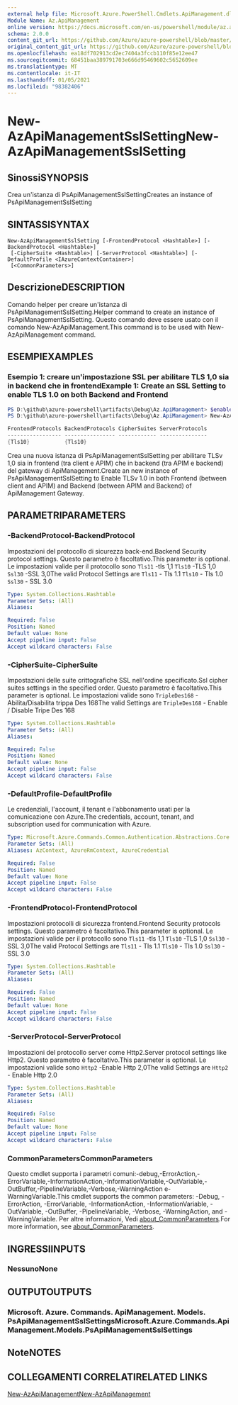 ```yaml
---
external help file: Microsoft.Azure.PowerShell.Cmdlets.ApiManagement.dll-Help.xml
Module Name: Az.ApiManagement
online version: https://docs.microsoft.com/en-us/powershell/module/az.apimanagement/new-azapimanagementsslsetting
schema: 2.0.0
content_git_url: https://github.com/Azure/azure-powershell/blob/master/src/ApiManagement/ApiManagement/help/New-AzApiManagementSslSetting.md
original_content_git_url: https://github.com/Azure/azure-powershell/blob/master/src/ApiManagement/ApiManagement/help/New-AzApiManagementSslSetting.md
ms.openlocfilehash: ea18df702913cd2ec7404a3fccb110f85e12ee47
ms.sourcegitcommit: 68451baa389791703e666d95469602c5652609ee
ms.translationtype: MT
ms.contentlocale: it-IT
ms.lasthandoff: 01/05/2021
ms.locfileid: "98382406"
---
```

# <span data-ttu-id="3b698-101">New-AzApiManagementSslSetting</span><span class="sxs-lookup"><span data-stu-id="3b698-101">New-AzApiManagementSslSetting</span></span>

## <span data-ttu-id="3b698-102">Sinossi</span><span class="sxs-lookup"><span data-stu-id="3b698-102">SYNOPSIS</span></span>
<span data-ttu-id="3b698-103">Crea un'istanza di PsApiManagementSslSetting</span><span class="sxs-lookup"><span data-stu-id="3b698-103">Creates an instance of PsApiManagementSslSetting</span></span>

## <span data-ttu-id="3b698-104">SINTASSI</span><span class="sxs-lookup"><span data-stu-id="3b698-104">SYNTAX</span></span>

```
New-AzApiManagementSslSetting [-FrontendProtocol <Hashtable>] [-BackendProtocol <Hashtable>]
 [-CipherSuite <Hashtable>] [-ServerProtocol <Hashtable>] [-DefaultProfile <IAzureContextContainer>]
 [<CommonParameters>]
```

## <span data-ttu-id="3b698-105">Descrizione</span><span class="sxs-lookup"><span data-stu-id="3b698-105">DESCRIPTION</span></span>
<span data-ttu-id="3b698-106">Comando helper per creare un'istanza di PsApiManagementSslSetting.</span><span class="sxs-lookup"><span data-stu-id="3b698-106">Helper command to create an instance of PsApiManagementSslSetting.</span></span>
<span data-ttu-id="3b698-107">Questo comando deve essere usato con il comando New-AzApiManagement.</span><span class="sxs-lookup"><span data-stu-id="3b698-107">This command is to be used with New-AzApiManagement command.</span></span>

## <span data-ttu-id="3b698-108">ESEMPI</span><span class="sxs-lookup"><span data-stu-id="3b698-108">EXAMPLES</span></span>

### <span data-ttu-id="3b698-109">Esempio 1: creare un'impostazione SSL per abilitare TLS 1,0 sia in backend che in frontend</span><span class="sxs-lookup"><span data-stu-id="3b698-109">Example 1: Create an SSL Setting to enable TLS 1.0 on both Backend and Frontend</span></span>
```powershell
PS D:\github\azure-powershell\artifacts\Debug\Az.ApiManagement> $enableTls=@{"Tls10" = "True"}
PS D:\github\azure-powershell\artifacts\Debug\Az.ApiManagement> New-AzApiManagementSslSetting -FrontendProtocol $enableTls -BackendProtocol $enableTls

FrontendProtocols BackendProtocols CipherSuites ServerProtocols
----------------- ---------------- ------------ ---------------
{Tls10}           {Tls10}
```

<span data-ttu-id="3b698-110">Crea una nuova istanza di PsApiManagementSslSetting per abilitare TLSv 1,0 sia in frontend (tra client e APIM) che in backend (tra APIM e backend) del gateway di ApiManagement.</span><span class="sxs-lookup"><span data-stu-id="3b698-110">Create an new instance of PsApiManagementSslSetting to Enable TLSv 1.0 in both Frontend (between client and APIM) and Backend (between APIM and Backend) of ApiManagement Gateway.</span></span>

## <span data-ttu-id="3b698-111">PARAMETRI</span><span class="sxs-lookup"><span data-stu-id="3b698-111">PARAMETERS</span></span>

### <span data-ttu-id="3b698-112">-BackendProtocol</span><span class="sxs-lookup"><span data-stu-id="3b698-112">-BackendProtocol</span></span>
<span data-ttu-id="3b698-113">Impostazioni del protocollo di sicurezza back-end.</span><span class="sxs-lookup"><span data-stu-id="3b698-113">Backend Security protocol settings.</span></span> <span data-ttu-id="3b698-114">Questo parametro è facoltativo.</span><span class="sxs-lookup"><span data-stu-id="3b698-114">This parameter is optional.</span></span>
<span data-ttu-id="3b698-115">Le impostazioni valide per il protocollo sono `Tls11` -tls 1,1 `Tls10` -TLS 1,0 `Ssl30` -SSL 3,0</span><span class="sxs-lookup"><span data-stu-id="3b698-115">The valid Protocol Settings are `Tls11` - Tls 1.1 `Tls10` - Tls 1.0 `Ssl30` - SSL 3.0</span></span>

```yaml
Type: System.Collections.Hashtable
Parameter Sets: (All)
Aliases:

Required: False
Position: Named
Default value: None
Accept pipeline input: False
Accept wildcard characters: False
```

### <span data-ttu-id="3b698-116">-CipherSuite</span><span class="sxs-lookup"><span data-stu-id="3b698-116">-CipherSuite</span></span>
<span data-ttu-id="3b698-117">Impostazioni delle suite crittografiche SSL nell'ordine specificato.</span><span class="sxs-lookup"><span data-stu-id="3b698-117">Ssl cipher suites settings in the specified order.</span></span> <span data-ttu-id="3b698-118">Questo parametro è facoltativo.</span><span class="sxs-lookup"><span data-stu-id="3b698-118">This parameter is optional.</span></span>
<span data-ttu-id="3b698-119">Le impostazioni valide sono `TripleDes168` -Abilita/Disabilita trippa Des 168</span><span class="sxs-lookup"><span data-stu-id="3b698-119">The valid Settings are `TripleDes168` - Enable / Disable Tripe Des 168</span></span>

```yaml
Type: System.Collections.Hashtable
Parameter Sets: (All)
Aliases:

Required: False
Position: Named
Default value: None
Accept pipeline input: False
Accept wildcard characters: False
```

### <span data-ttu-id="3b698-120">-DefaultProfile</span><span class="sxs-lookup"><span data-stu-id="3b698-120">-DefaultProfile</span></span>
<span data-ttu-id="3b698-121">Le credenziali, l'account, il tenant e l'abbonamento usati per la comunicazione con Azure.</span><span class="sxs-lookup"><span data-stu-id="3b698-121">The credentials, account, tenant, and subscription used for communication with Azure.</span></span>

```yaml
Type: Microsoft.Azure.Commands.Common.Authentication.Abstractions.Core.IAzureContextContainer
Parameter Sets: (All)
Aliases: AzContext, AzureRmContext, AzureCredential

Required: False
Position: Named
Default value: None
Accept pipeline input: False
Accept wildcard characters: False
```

### <span data-ttu-id="3b698-122">-FrontendProtocol</span><span class="sxs-lookup"><span data-stu-id="3b698-122">-FrontendProtocol</span></span>
<span data-ttu-id="3b698-123">Impostazioni protocolli di sicurezza frontend.</span><span class="sxs-lookup"><span data-stu-id="3b698-123">Frontend Security protocols settings.</span></span> <span data-ttu-id="3b698-124">Questo parametro è facoltativo.</span><span class="sxs-lookup"><span data-stu-id="3b698-124">This parameter is optional.</span></span>
<span data-ttu-id="3b698-125">Le impostazioni valide per il protocollo sono `Tls11` -tls 1,1 `Tls10` -TLS 1,0 `Ssl30` -SSL 3,0</span><span class="sxs-lookup"><span data-stu-id="3b698-125">The valid Protocol Settings are `Tls11` - Tls 1.1 `Tls10` - Tls 1.0 `Ssl30` - SSL 3.0</span></span>


```yaml
Type: System.Collections.Hashtable
Parameter Sets: (All)
Aliases:

Required: False
Position: Named
Default value: None
Accept pipeline input: False
Accept wildcard characters: False
```

### <span data-ttu-id="3b698-126">-ServerProtocol</span><span class="sxs-lookup"><span data-stu-id="3b698-126">-ServerProtocol</span></span>
<span data-ttu-id="3b698-127">Impostazioni del protocollo server come Http2.</span><span class="sxs-lookup"><span data-stu-id="3b698-127">Server protocol settings like Http2.</span></span> <span data-ttu-id="3b698-128">Questo parametro è facoltativo.</span><span class="sxs-lookup"><span data-stu-id="3b698-128">This parameter is optional.</span></span>
<span data-ttu-id="3b698-129">Le impostazioni valide sono `Http2` -Enable Http 2,0</span><span class="sxs-lookup"><span data-stu-id="3b698-129">The valid Settings are `Http2` - Enable Http 2.0</span></span>

```yaml
Type: System.Collections.Hashtable
Parameter Sets: (All)
Aliases:

Required: False
Position: Named
Default value: None
Accept pipeline input: False
Accept wildcard characters: False
```

### <span data-ttu-id="3b698-130">CommonParameters</span><span class="sxs-lookup"><span data-stu-id="3b698-130">CommonParameters</span></span>
<span data-ttu-id="3b698-131">Questo cmdlet supporta i parametri comuni:-debug,-ErrorAction,-ErrorVariable,-InformationAction,-InformationVariable,-OutVariable,-OutBuffer,-PipelineVariable,-Verbose,-WarningAction e-WarningVariable.</span><span class="sxs-lookup"><span data-stu-id="3b698-131">This cmdlet supports the common parameters: -Debug, -ErrorAction, -ErrorVariable, -InformationAction, -InformationVariable, -OutVariable, -OutBuffer, -PipelineVariable, -Verbose, -WarningAction, and -WarningVariable.</span></span> <span data-ttu-id="3b698-132">Per altre informazioni, Vedi [about_CommonParameters](http://go.microsoft.com/fwlink/?LinkID=113216).</span><span class="sxs-lookup"><span data-stu-id="3b698-132">For more information, see [about_CommonParameters](http://go.microsoft.com/fwlink/?LinkID=113216).</span></span>

## <span data-ttu-id="3b698-133">INGRESSI</span><span class="sxs-lookup"><span data-stu-id="3b698-133">INPUTS</span></span>

### <span data-ttu-id="3b698-134">Nessuno</span><span class="sxs-lookup"><span data-stu-id="3b698-134">None</span></span>

## <span data-ttu-id="3b698-135">OUTPUT</span><span class="sxs-lookup"><span data-stu-id="3b698-135">OUTPUTS</span></span>

### <span data-ttu-id="3b698-136">Microsoft. Azure. Commands. ApiManagement. Models. PsApiManagementSslSettings</span><span class="sxs-lookup"><span data-stu-id="3b698-136">Microsoft.Azure.Commands.ApiManagement.Models.PsApiManagementSslSettings</span></span>

## <span data-ttu-id="3b698-137">Note</span><span class="sxs-lookup"><span data-stu-id="3b698-137">NOTES</span></span>

## <span data-ttu-id="3b698-138">COLLEGAMENTI CORRELATI</span><span class="sxs-lookup"><span data-stu-id="3b698-138">RELATED LINKS</span></span>

[<span data-ttu-id="3b698-139">New-AzApiManagement</span><span class="sxs-lookup"><span data-stu-id="3b698-139">New-AzApiManagement</span></span>](./New-AzApiManagement.md)

